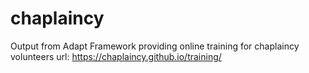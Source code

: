 # chaplaincy
Output from Adapt Framework providing online training for chaplaincy volunteers url: https://chaplaincy.github.io/training/
